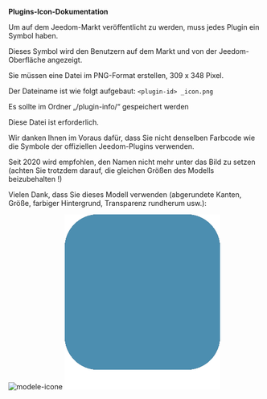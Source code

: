 **Plugins-Icon-Dokumentation**

Um auf dem Jeedom-Markt veröffentlicht zu werden, muss jedes Plugin ein Symbol haben.

Dieses Symbol wird den Benutzern auf dem Markt und von der Jeedom-Oberfläche angezeigt.

Sie müssen eine Datei im PNG-Format erstellen, 309 x 348 Pixel.

Der Dateiname ist wie folgt aufgebaut: `<plugin-id> _icon.png`

Es sollte im Ordner „/plugin-info/“ gespeichert werden

Diese Datei ist erforderlich.

Wir danken Ihnen im Voraus dafür, dass Sie nicht denselben Farbcode wie die Symbole der offiziellen Jeedom-Plugins verwenden.

Seit 2020 wird empfohlen, den Namen nicht mehr unter das Bild zu setzen (achten Sie trotzdem darauf, die gleichen Größen des Modells beizubehalten !)

Vielen Dank, dass Sie dieses Modell verwenden (abgerundete Kanten, Größe, farbiger Hintergrund, Transparenz rundherum usw.):

![modele-icone](images/plugin-Jeedom-px.jpg)
![modele-icon](images/template_icon.png)
